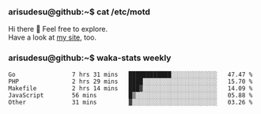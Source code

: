 ### arisudesu@github:~$ cat /etc/motd

Hi there 👋  Feel free to explore.  
Have a look at [my site](https://arisu.dev), too.

### arisudesu@github:~$ waka-stats weekly
<!--START_SECTION:waka-->

```text
Go                7 hrs 31 mins   ████████████░░░░░░░░░░░░░   47.47 %
PHP               2 hrs 29 mins   ████░░░░░░░░░░░░░░░░░░░░░   15.70 %
Makefile          2 hrs 14 mins   ███▓░░░░░░░░░░░░░░░░░░░░░   14.09 %
JavaScript        56 mins         █▒░░░░░░░░░░░░░░░░░░░░░░░   05.88 %
Other             31 mins         ▓░░░░░░░░░░░░░░░░░░░░░░░░   03.26 %
```

<!--END_SECTION:waka-->

